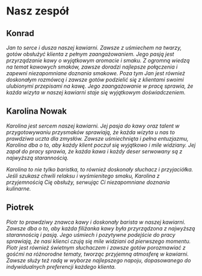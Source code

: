 # Nasz zespół

## Konrad

*Jan to serce i dusza naszej kawiarni. Zawsze z uśmiechem na twarzy, gotów obsłużyć klienta z pełnym zaangażowaniem. Jego pasją jest przyrządzanie kawy o wyjątkowym aromacie i smaku. Z ogromną wiedzą na temat kawowych smaków, zawsze doradzi najlepsze połączenia i zapewni niezapomniane doznania smakowe. Poza tym Jan jest również doskonałym rozmówcą i zawsze gotów podzielić się z klientami swoimi ulubionymi przepisami na kawę. Jego zaangażowanie w pracę sprawia, że każda wizyta w naszej kawiarni staje się wyjątkowym doświadczeniem.*


## Karolina Nowak

*Karolina jest sercem naszej kawiarni. Jej pasja do kawy oraz talent w przygotowywaniu przysmaków sprawiają, że każda wizyta u nas to prawdziwa uczta dla zmysłów. Zawsze uśmiechnięta i pełna entuzjazmu, Karolina dba o to, aby każdy klient poczuł się wyjątkowo i mile widziany. Jej zapał do pracy sprawia, że każda kawa i każdy deser serwowany są z najwyższą starannością.*

*Karolina to nie tylko baristka, to również doskonały słuchacz i przyjaciółka. Jeśli szukasz chwili relaksu i wyśmienitego smaku, Karolina z przyjemnością Cię obsłuży, serwując Ci niezapomniane doznania kulinarne.*



## Piotrek

*Piotr to prawdziwy znawca kawy i doskonały barista w naszej kawiarni. Zawsze dba o to, aby każda filiżanka kawy była przyrządzona z najwyższą starannością i pasją. Jego uśmiech i pozytywne podejście do pracy sprawiają, że nasi klienci czują się mile widziani od pierwszego momentu. Piotr jest również świetnym słuchaczem i zawsze gotów porozmawiać z gośćmi na różnorodne tematy, tworząc przyjemną atmosferę w kawiarni. Zawsze służy też radą w wyborze najlepszego napoju, dopasowanego do indywidualnych preferencji każdego klienta.*

